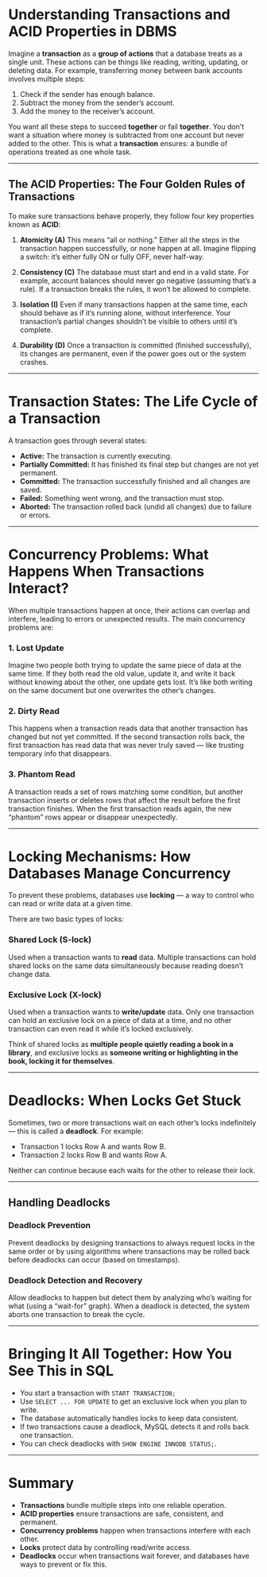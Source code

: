 # Understanding Transactions and ACID Properties in DBMS

Imagine a **transaction** as a **group of actions** that a database treats as a single unit. These actions can be things like reading, writing, updating, or deleting data. For example, transferring money between bank accounts involves multiple steps:

1. Check if the sender has enough balance.
2. Subtract the money from the sender’s account.
3. Add the money to the receiver’s account.

You want all these steps to succeed **together** or fail **together**. You don’t want a situation where money is subtracted from one account but never added to the other. This is what a **transaction** ensures: a bundle of operations treated as one whole task.

---

## The ACID Properties: The Four Golden Rules of Transactions

To make sure transactions behave properly, they follow four key properties known as **ACID**:

1. **Atomicity (A)**
   This means “all or nothing.” Either all the steps in the transaction happen successfully, or none happen at all. Imagine flipping a switch: it’s either fully ON or fully OFF, never half-way.

2. **Consistency (C)**
   The database must start and end in a valid state. For example, account balances should never go negative (assuming that’s a rule). If a transaction breaks the rules, it won’t be allowed to complete.

3. **Isolation (I)**
   Even if many transactions happen at the same time, each should behave as if it’s running alone, without interference. Your transaction’s partial changes shouldn’t be visible to others until it’s complete.

4. **Durability (D)**
   Once a transaction is committed (finished successfully), its changes are permanent, even if the power goes out or the system crashes.

---

# Transaction States: The Life Cycle of a Transaction

A transaction goes through several states:

* **Active:** The transaction is currently executing.
* **Partially Committed:** It has finished its final step but changes are not yet permanent.
* **Committed:** The transaction successfully finished and all changes are saved.
* **Failed:** Something went wrong, and the transaction must stop.
* **Aborted:** The transaction rolled back (undid all changes) due to failure or errors.

---

# Concurrency Problems: What Happens When Transactions Interact?

When multiple transactions happen at once, their actions can overlap and interfere, leading to errors or unexpected results. The main concurrency problems are:

### 1. Lost Update

Imagine two people both trying to update the same piece of data at the same time. If they both read the old value, update it, and write it back without knowing about the other, one update gets lost. It’s like both writing on the same document but one overwrites the other’s changes.

### 2. Dirty Read

This happens when a transaction reads data that another transaction has changed but not yet committed. If the second transaction rolls back, the first transaction has read data that was never truly saved — like trusting temporary info that disappears.

### 3. Phantom Read

A transaction reads a set of rows matching some condition, but another transaction inserts or deletes rows that affect the result before the first transaction finishes. When the first transaction reads again, the new “phantom” rows appear or disappear unexpectedly.

---

# Locking Mechanisms: How Databases Manage Concurrency

To prevent these problems, databases use **locking** — a way to control who can read or write data at a given time.

There are two basic types of locks:

### Shared Lock (S-lock)

Used when a transaction wants to **read** data. Multiple transactions can hold shared locks on the same data simultaneously because reading doesn’t change data.

### Exclusive Lock (X-lock)

Used when a transaction wants to **write/update** data. Only one transaction can hold an exclusive lock on a piece of data at a time, and no other transaction can even read it while it’s locked exclusively.

Think of shared locks as **multiple people quietly reading a book in a library**, and exclusive locks as **someone writing or highlighting in the book, locking it for themselves**.

---

# Deadlocks: When Locks Get Stuck

Sometimes, two or more transactions wait on each other’s locks indefinitely — this is called a **deadlock**. For example:

* Transaction 1 locks Row A and wants Row B.
* Transaction 2 locks Row B and wants Row A.

Neither can continue because each waits for the other to release their lock.

---

## Handling Deadlocks

### Deadlock Prevention

Prevent deadlocks by designing transactions to always request locks in the same order or by using algorithms where transactions may be rolled back before deadlocks can occur (based on timestamps).

### Deadlock Detection and Recovery

Allow deadlocks to happen but detect them by analyzing who’s waiting for what (using a “wait-for” graph). When a deadlock is detected, the system aborts one transaction to break the cycle.

---

# Bringing It All Together: How You See This in SQL

* You start a transaction with `START TRANSACTION;`
* Use `SELECT ... FOR UPDATE` to get an exclusive lock when you plan to write.
* The database automatically handles locks to keep data consistent.
* If two transactions cause a deadlock, MySQL detects it and rolls back one transaction.
* You can check deadlocks with `SHOW ENGINE INNODB STATUS;`.

---

# Summary

* **Transactions** bundle multiple steps into one reliable operation.
* **ACID properties** ensure transactions are safe, consistent, and permanent.
* **Concurrency problems** happen when transactions interfere with each other.
* **Locks** protect data by controlling read/write access.
* **Deadlocks** occur when transactions wait forever, and databases have ways to prevent or fix this.

